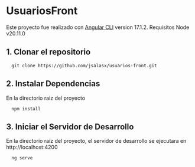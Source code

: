 # UsuariosFront

Este proyecto fue realizado con [Angular CLI](https://github.com/angular/angular-cli) version 17.1.2.
Requisitos Node v20.11.0

## 1. Clonar el repositorio
```
  git clone https://github.com/jsalasx/usuarios-front.git
```

## 2. Instalar Dependencias
En la directorio raiz del proyecto
```
  npm install 
```

## 3. Iniciar el Servidor de Desarrollo
En la directorio raiz del proyecto, el servidor de desarrollo se ejecutara en http://localhost:4200
```
  ng serve 
```
